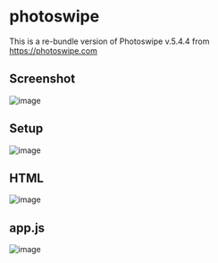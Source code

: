 # photoswipe
This is a re-bundle version of Photoswipe v.5.4.4 from https://photoswipe.com

## Screenshot

![image](https://github.com/user-attachments/assets/ba4a0fda-54cf-474f-bd2d-3bce32a46527)

## Setup

![image](https://github.com/user-attachments/assets/6d9c7af2-f913-4882-a5b2-424a5db50bce)

## HTML

![image](https://github.com/user-attachments/assets/0eb9db9e-8440-4b6d-bf22-f2f456e54857)

## app.js

![image](https://github.com/user-attachments/assets/3efabe3d-5121-4c93-9ce0-c469435b8c9f)
